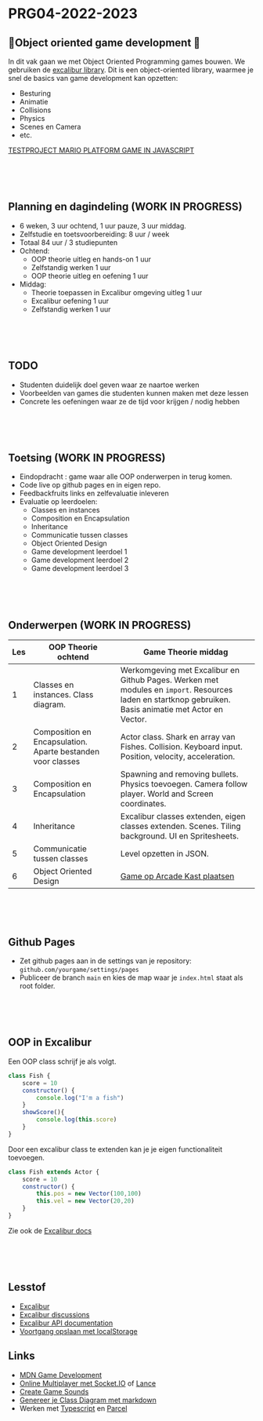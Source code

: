 # PRG04-2022-2023

## 👾Object oriented game development 👾

In dit vak gaan we met Object Oriented Programming games bouwen. We gebruiken de [excalibur library](https://excaliburjs.com). Dit is een object-oriented library, waarmee je snel de basics van game development kan opzetten:

- Besturing
- Animatie
- Collisions
- Physics
- Scenes en Camera
- etc.

[TESTPROJECT MARIO PLATFORM GAME IN JAVASCRIPT](https://github.com/HR-CMGT/PRG04-2022-2023-finished/tree/main/javascript/javascript-mario)

<br>
<br>
<br>

## Planning en dagindeling (WORK IN PROGRESS)

- 6 weken, 3 uur ochtend, 1 uur pauze, 3 uur middag. 
- Zelfstudie en toetsvoorbereiding: 8 uur / week
- Totaal 84 uur / 3 studiepunten
- Ochtend: 
    - OOP theorie uitleg en hands-on 1 uur
    - Zelfstandig werken 1 uur
    - OOP theorie uitleg en oefening 1 uur
- Middag: 
    - Theorie toepassen in Excalibur omgeving uitleg 1 uur
    - Excalibur oefening 1 uur
    - Zelfstandig werken 1 uur

<br>
<br>
<br>

## TODO

- Studenten duidelijk doel geven waar ze naartoe werken
- Voorbeelden van games die studenten kunnen maken met deze lessen
- Concrete les oefeningen waar ze de tijd voor krijgen / nodig hebben

<br>
<br>
<br>

## Toetsing (WORK IN PROGRESS)

- Eindopdracht : game waar alle OOP onderwerpen in terug komen.
- Code live op github pages en in eigen repo.
- Feedbackfruits links en zelfevaluatie inleveren
- Evaluatie op leerdoelen:
    - Classes en instances
    - Composition en Encapsulation
    - Inheritance
    - Communicatie tussen classes
    - Object Oriented Design
    - Game development leerdoel 1
    - Game development leerdoel 2
    - Game development leerdoel 3

<br>
<br>
<br>

## Onderwerpen (WORK IN PROGRESS)

| Les | OOP Theorie ochtend | Game Theorie middag | 
|------|---------|----------|
| 1 | Classes en instances. Class diagram. | Werkomgeving met Excalibur en Github Pages. Werken met modules en `import`. Resources laden en startknop gebruiken. Basis animatie met Actor en Vector. | 
| 2 | Composition en Encapsulation. Aparte bestanden voor classes | Actor class. Shark en array van Fishes. Collision. Keyboard input. Position, velocity, acceleration. | 
| 3 | Composition en Encapsulation | Spawning and removing bullets. Physics toevoegen. Camera follow player. World and Screen coordinates. |
| 4 | Inheritance | Excalibur classes extenden, eigen classes extenden. Scenes. Tiling background.  UI en Spritesheets. |
| 5 | Communicatie tussen classes | Level opzetten in JSON.  | 
| 6 | Object Oriented Design | [Game op Arcade Kast plaatsen](https://github.com/HR-CMGT/arcade-game) | 



<br>
<br>
<br>

## Github Pages

- Zet github pages aan in de settings van je repository: `github.com/yourgame/settings/pages`
- Publiceer de branch `main` en kies de map waar je `index.html` staat als root folder.

<br>
<br>
<br>

## OOP in Excalibur

Een OOP class schrijf je als volgt.

```javascript
class Fish {
    score = 10
    constructor() {
        console.log("I'm a fish")
    }
    showScore(){
        console.log(this.score)
    }
}
```

Door een excalibur class te extenden kan je je eigen functionaliteit toevoegen.

```javascript
class Fish extends Actor {
    score = 10
    constructor() {
        this.pos = new Vector(100,100)
        this.vel = new Vector(20,20)
    }
}
```

Zie ook de [Excalibur docs](https://excaliburjs.com) 

<br>
<br>
<br>

## Lesstof

- [Excalibur](https://excaliburjs.com)
- [Excalibur discussions](https://github.com/excaliburjs/Excalibur/discussions)
- [Excalibur API documentation](https://excaliburjs.com/docs/api/edge/index.html)
- [Voortgang opslaan met localStorage](https://developer.mozilla.org/en-US/docs/Web/API/Window/localStorage)

## Links

- [MDN Game Development](https://developer.mozilla.org/en-US/docs/Games)
- [Online Multiplayer met Socket.IO](https://socket.io) of [Lance](https://lance-gg.github.io)
- [Create Game Sounds](https://sfxr.me)
- [Genereer je Class Diagram met markdown](https://mermaid-js.github.io/mermaid-live-editor/edit#pako:eNp9ks1uwyAMgF8F-bStzQtEO037uewwqVcuTvBatPAjA1Kjru--pBSUZto4IPRhPhvDCXqnCFroBwzhWeOe0UgrrZjGGxoSD00jnlLXDbSCrzocSuTOs44kHr8rX9OiyDuXbFl1ymQeG5tMRyxC75gW-EMftfDTtGDJK4x0d79Ayll6d6i03Rd-vk2Yi6gZm5LPE6kCf5k3fnD-D-F81_91za1udT53qBpKA45rMFagKER2Y_XBFgyxQa2mR7yIJMQDGZLQTkuF_CVB2jkuV_KidHQM7ScOgbaAKbrdaHtoIycqQdePcI06_wCsKKak)
- Werken met [Typescript](https://www.typescriptlang.org) en  [Parcel](https://parceljs.org)